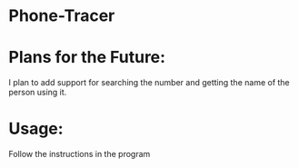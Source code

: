 # Phone-Tracer

# Plans for the Future:
I plan to add support for searching the number and getting the name of the person using it.

# Usage:

Follow the instructions in the program

